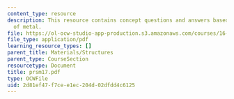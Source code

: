 ```yaml
---
content_type: resource
description: This resource contains concept questions and answers based on strength
  of metal.
file: https://ol-ocw-studio-app-production.s3.amazonaws.com/courses/16-01-unified-engineering-i-ii-iii-iv-fall-2005-spring-2006/2d81ef47f7cee1ec204d02dfdd4c6125_prsm17.pdf
file_type: application/pdf
learning_resource_types: []
parent_title: Materials/Structures
parent_type: CourseSection
resourcetype: Document
title: prsm17.pdf
type: OCWFile
uid: 2d81ef47-f7ce-e1ec-204d-02dfdd4c6125
---
```

